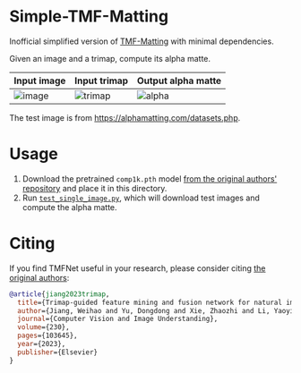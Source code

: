 # Simple-TMF-Matting

Inofficial simplified version of [TMF-Matting](https://github.com/Serge-weihao/TMF-Matting) with minimal dependencies.

Given an image and a trimap, compute its alpha matte.

| **Input image** | **Input trimap** | **Output alpha matte** |
|--------------------------|-----------------|------------------|
| ![image](https://raw.githubusercontent.com/frcs/alternative-matting-laplacian/master/GT04.png) | ![trimap](https://raw.githubusercontent.com/frcs/alternative-matting-laplacian/master/trimap-GT04.png) | ![alpha](https://github.com/user-attachments/assets/f7b70881-0c60-4ec5-a7d6-d820ebc4dddf) |

The test image is from https://alphamatting.com/datasets.php.

# Usage

1. Download the pretrained `comp1k.pth` model [from the original authors' repository](https://github.com/Serge-weihao/TMF-Matting?tab=readme-ov-file#results-and-models) and place it in this directory.
2. Run [`test_single_image.py`](https://github.com/99991/Simple-TMF-Matting/blob/main/test_single_image.py), which will download test images and compute the alpha matte.

# Citing

If you find TMFNet useful in your research, please consider citing [the original authors](https://github.com/Serge-weihao/TMF-Matting?tab=readme-ov-file#citing):

```BibTex
@article{jiang2023trimap,
  title={Trimap-guided feature mining and fusion network for natural image matting},
  author={Jiang, Weihao and Yu, Dongdong and Xie, Zhaozhi and Li, Yaoyi and Yuan, Zehuan and Lu, Hongtao},
  journal={Computer Vision and Image Understanding},
  volume={230},
  pages={103645},
  year={2023},
  publisher={Elsevier}
}
```
